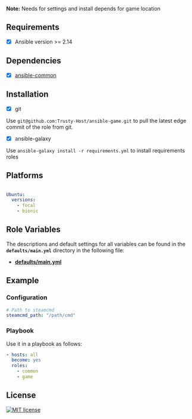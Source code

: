 **Note:** Needs for settings and install depends for game location

Requirements
------------

- [x] Ansible version >= 2.14

Dependencies
------------
- [x] [ansible-common](https://github.com/Trusty-Host/ansible-common)

Installation
------------

- [x] git

Use `git@github.com:Trusty-Host/ansible-game.git` to pull the latest edge commit of the role from git.

- [x] ansible-galaxy

Use `ansible-galaxy install -r requirements.yml` to install requirements roles

Platforms
---------

```yaml

Ubuntu:
  versions:
    - focal
    - bionic
```

Role Variables
--------------

The descriptions and default settings for all variables can be found in the **`defaults/main.yml`** directory in the following file:

- **[defaults/main.yml](./defaults/main.yml)**

## Example

### Configuration

```yaml
# Path to steamcmd
steamcmd_path: "/path/cmd"
```


### Playbook

Use it in a playbook as follows:

```yaml
- hosts: all
  become: yes
  roles:
    - common
    - game
```

License
-------

[![MIT license](https://img.shields.io/badge/License-MIT-blue.svg)](https://opensource.org/licenses/MIT)
